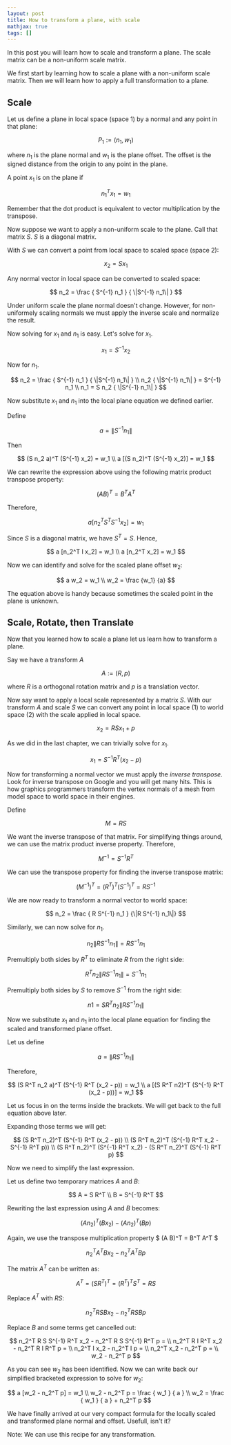 ```yaml
---
layout: post
title: How to transform a plane, with scale
mathjax: true
tags: []
---
```


In this post you will learn how to scale and transform a plane. The scale matrix can be a non-uniform scale matrix.

We first start by learning how to scale a plane with a non-uniform scale matrix. Then we will learn how to apply a full transformation to a plane.

## Scale 

Let us define a plane in local space (space 1) by a normal and any point in that plane:

$$
P_1 := (n_1, w_1)
$$

where $n_1$ is the plane normal and $w_1$ is the plane offset. The offset is the signed distance from the origin to any point in the plane.

A point $x_1$ is on the plane if

$$
n_1^T x_1 = w_1
$$

Remember that the dot product is equivalent to vector multiplication by the transpose.

Now suppose we want to apply a non-uniform scale to the plane. Call that matrix $S$. $S$ is a diagonal matrix.

With $S$ we can convert a point from local space to scaled space (space 2): 

$$
x_2 = S x_1
$$

Any normal vector in local space can be converted to scaled space:

$$
n_2 = \frac { S^{-1} n_1 } { \|S^{-1} n_1\| }
$$

Under uniform scale the plane normal doesn't change. 
However, for non-uniformely scaling normals we must apply the inverse scale and normalize the result. 

Now solving for $x_1$ and $n_1$ is easy. Let's solve for $x_1$.

$$
x_1 = S^{-1} x_2
$$

Now for $n_1$.

$$
n_2 = \frac { S^{-1} n_1 } { \|S^{-1} n_1\| } \\
n_2 { \|S^{-1} n_1\| } = S^{-1} n_1 \\
n_1 = S n_2 { \|S^{-1} n_1\| }
$$

Now substitute $x_1$ and $n_1$ into the local plane equation we defined earlier.

Define 

$$
a = { \|S^{-1} n_1\| }
$$

Then

$$
(S n_2 a)^T (S^{-1} x_2) = w_1 \\
a [(S n_2)^T (S^{-1} x_2)] = w_1
$$

We can rewrite the expression above using the following matrix product transpose property:

$$
(A B)^T = B^T A^T
$$

Therefore,

$$
a [n_2^T S^T S^{-1} x_2] = w_1
$$

Since $S$ is a diagonal matrix, we have $S^T = S$. Hence, 

$$
a [n_2^T I x_2] = w_1 \\
a [n_2^T x_2] = w_1
$$

Now we can identify and solve for the scaled plane offset $w_2$:

$$
a w_2 = w_1 \\
w_2 = \frac {w_1} {a}
$$

The equation above is handy because sometimes the scaled point in the plane is unknown.

## Scale, Rotate, then Translate

Now that you learned how to scale a plane let us learn how to transform a plane. 

Say we have a transform $A$ 

$$
A := (R, p)
$$

where $R$ is a orthogonal rotation matrix and $p$ is a translation vector. 

Now say want to apply a local scale represented by a matrix $S$. With our transform $A$ and scale $S$ we can convert any point in local space (1) 
to world space (2) with the scale applied in local space.

$$
x_2 = R S x_1 + p
$$

As we did in the last chapter, we can trivially solve for $x_1$.

$$
x_1 = S^{-1} R^T (x_2 - p)
$$

Now for transforming a normal vector we must apply the *inverse transpose*. Look for inverse transpose on Google and you will get many hits. This is how 
graphics programmers transform the vertex normals of a mesh from model space to world space in their engines.

Define 

$$
M = R S
$$

We want the inverse transpose of that matrix. For simplifying things around, we can use the matrix product inverse property. Therefore,

$$
M^{-1} = S^{-1} R^T
$$

We can use the transpose property for finding the inverse transpose matrix:

$$
(M^{-1})^T = (R^T)^T (S^{-1})^T = R S^{-1}
$$

We are now ready to transform a normal vector to world space:

$$
n_2 = \frac { R S^{-1} n_1 } {\|R S^{-1} n_1\|}
$$

Similarly, we can now solve for $n_1$.

$$
n_2 {\|R S^{-1} n_1\|} = R S^{-1} n_1  
$$

Premultiply both sides by $R^T$ to eliminate $R$ from the right side:

$$
R^T n_2 {\|R S^{-1} n_1\|} = S^{-1} n_1 
$$

Premultiply both sides by $S$ to remove $S^{-1}$ from the right side:

$$
n1 = S R^T n_2 {\|R S^{-1} n_1\|}
$$

Now we substitute $x_1$ and $n_1$ into the local plane equation for finding the scaled and transformed plane offset. 

Let us define 

$$
a = {\|R S^{-1} n_1\|}
$$

Therefore,

$$
(S R^T n_2 a)^T (S^{-1} R^T (x_2 - p)) = w_1 \\
a [(S R^T n2)^T (S^{-1} R^T (x_2 - p))] = w_1 
$$

Let us focus in on the terms inside the brackets. We will get back to the full equation above later. 

Expanding those terms we will get:

$$
(S R^T n_2)^T (S^{-1} R^T (x_2 - p)) \\
(S R^T n_2)^T (S^{-1} R^T x_2 - S^{-1} R^T p)) \\
(S R^T n_2)^T (S^{-1} R^T x_2) - (S R^T n_2)^T (S^{-1} R^T p)
$$

Now we need to simplify the last expression.

Let us define two temporary matrices $A$ and $B$:

$$
A = S R^T \\
B = S^{-1} R^T
$$

Rewriting the last expression using $A$ and $B$ becomes:

$$
(A n_2)^T (B x_2) - (A n_2)^T (B p)
$$

Again, we use the transpose multiplication property $ (A B)^T = B^T A^T $

$$
n_2^T A^T B x_2 - n_2^T A^T B p
$$

The matrix $A^T$ can be written as: 

$$
A^T = (S R^T)^T = (R^T)^T S^T = R S
$$

Replace $A^T$ with $R S$:

$$
n_2^T R S B x_2 - n_2^T R S B p
$$

Replace $B$ and some terms get cancelled out:

$$
n_2^T R S S^{-1} R^T x_2 - n_2^T R S S^{-1} R^T p = \\
n_2^T R I R^T x_2 - n_2^T R I R^T p = \\
n_2^T I x_2 - n_2^T I p = \\
n_2^T x_2 - n_2^T p = \\
w_2 - n_2^T p
$$

As you can see $w_2$ has been identified. Now we can write back our simplified bracketed expression to solve for $w_2$:

$$
a [w_2 - n_2^T p] = w_1 \\
w_2 - n_2^T p = \frac { w_1 } { a } \\
w_2 = \frac { w_1 } { a } + n_2^T p
$$

We have finally arrived at our very compact formula for the locally scaled and transformed plane normal and offset. Usefull, isn't it? 

Note: We can use this recipe for any transformation. 